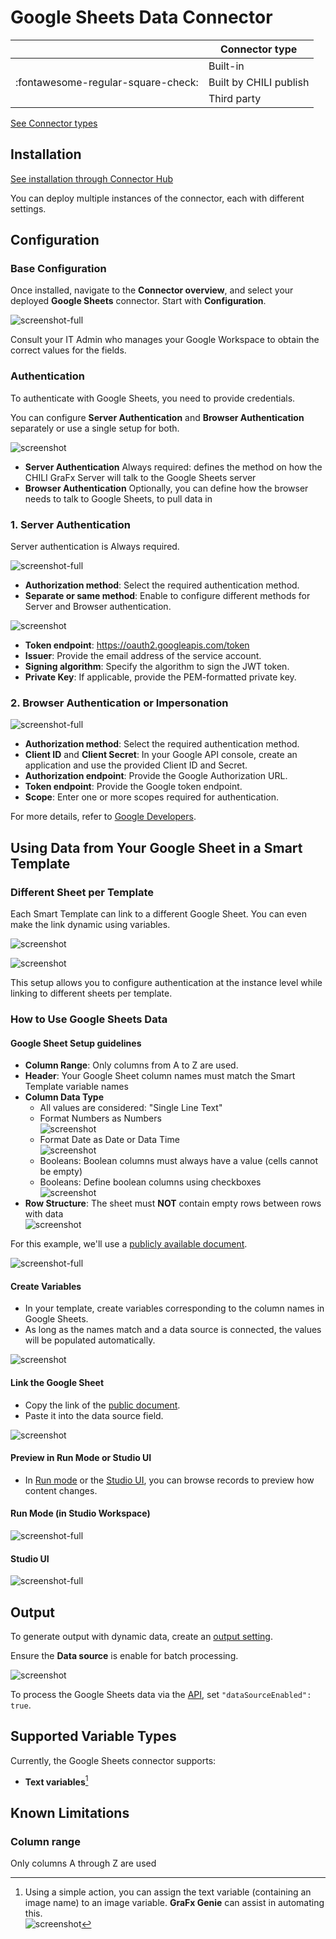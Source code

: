 # Google Sheets Data Connector

|  | Connector type |
| --- | --- |
|  | Built-in |
| :fontawesome-regular-square-check: | Built by CHILI publish |
|  | Third party |

[See Connector types](/GraFx-Studio/concepts/connectors/#types-of-connectors)

## Installation

[See installation through Connector Hub](/GraFx-Studio/guides/connector-hub/)

You can deploy multiple instances of the connector, each with different settings.

## Configuration

### Base Configuration

Once installed, navigate to the **Connector overview**, and select your deployed **Google Sheets** connector. Start with **Configuration**.

![screenshot-full](config.png)

Consult your IT Admin who manages your Google Workspace to obtain the correct values for the fields.

### Authentication

To authenticate with Google Sheets, you need to provide credentials.

You can configure **Server Authentication** and **Browser Authentication** separately or use a single setup for both.

![screenshot](separate.png)

- **Server Authentication** Always required: defines the method on how the CHILI GraFx Server will talk to the Google Sheets server
- **Browser Authentication** Optionally, you can define how the browser needs to talk to Google Sheets, to pull data in

### 1. Server Authentication

Server authentication is Always required.

![screenshot-full](auth_1.png)

- **Authorization method**: Select the required authentication method.
- **Separate or same method**: Enable to configure different methods for Server and Browser authentication.

![screenshot](separate.png)

- **Token endpoint**: https://oauth2.googleapis.com/token
- **Issuer**: Provide the email address of the service account.
- **Signing algorithm**: Specify the algorithm to sign the JWT token.
- **Private Key**: If applicable, provide the PEM-formatted private key.

### 2. Browser Authentication or Impersonation

![screenshot-full](auth_2.png)

- **Authorization method**: Select the required authentication method.
- **Client ID** and **Client Secret**: In your Google API console, create an application and use the provided Client ID and Secret.
- **Authorization endpoint**: Provide the Google Authorization URL.
- **Token endpoint**: Provide the Google token endpoint.
- **Scope**: Enter one or more scopes required for authentication.

For more details, refer to [Google Developers](https://developers.google.com/identity/protocols/oauth2).

## Using Data from Your Google Sheet in a Smart Template

### Different Sheet per Template

Each Smart Template can link to a different Google Sheet. You can even make the link dynamic using variables.

![screenshot](datasource.png)

![screenshot](sheetsetup.png)

This setup allows you to configure authentication at the instance level while linking to different sheets per template.

### How to Use Google Sheets Data

#### Google Sheet Setup guidelines

- **Column Range**: Only columns from A to Z are used.
- **Header**: Your Google Sheet column names must match the Smart Template variable names
- **Column Data Type**
    - All values are considered: "Single Line Text"
    - Format Numbers as Numbers  
    ![screenshot](format_number.png)
    - Format Date as Date or Data Time  
    ![screenshot](format_date.png)
    - Booleans: Boolean columns must always have a value (cells cannot be empty)
    - Booleans: Define boolean columns using checkboxes  
    ![screenshot](format_boolean.png)
- **Row Structure**: The sheet must **NOT** contain empty rows between rows with data  
![screenshot](format_empty.png)

For this example, we'll use a [publicly available document](https://docs.google.com/spreadsheets/d/1cJDWEjmP76YVEA31Ir4n8usVDc1ytYBav6w4a9p4TBM/edit?usp=sharing).

![screenshot-full](sheet.png)

#### Create Variables

- In your template, create variables corresponding to the column names in Google Sheets.
- As long as the names match and a data source is connected, the values will be populated automatically.

![screenshot](variables.png)

#### Link the Google Sheet

- Copy the link of the [public document](https://docs.google.com/spreadsheets/d/1cJDWEjmP76YVEA31Ir4n8usVDc1ytYBav6w4a9p4TBM/edit?usp=sharing).
- Paste it into the data source field.

![screenshot](sheetsetup.png)

#### Preview in Run Mode or Studio UI

- In [Run mode](/GraFx-Studio/concepts/design-run/#run-mode) or the [Studio UI](/GraFx-Studio/concepts/template-management/#studio-ui), you can browse records to preview how content changes.

#### Run Mode (in Studio Workspace)

![screenshot-full](runmode.png)

#### Studio UI

![screenshot-full](studioui.png)

## Output

To generate output with dynamic data, create an [output setting](../../guides/output/settings/#data-source).

Ensure the **Data source** is enable for batch processing.

![screenshot](output.png)

To process the Google Sheets data via the [API](https://sandbox1.chili-publish-sandbox.online/grafx/swagger/index.html#/Output/post_api_v1_environment__environment__output_settings_pdf), set `"dataSourceEnabled": true`.

## Supported Variable Types

Currently, the Google Sheets connector supports:

- **Text variables**[^1]

[^1]: Using a simple action, you can assign the text variable (containing an image name) to an image variable. **GraFx Genie** can assist in automating this.  
![screenshot](action.png)

## Known Limitations

### Column range

Only columns A through Z are used